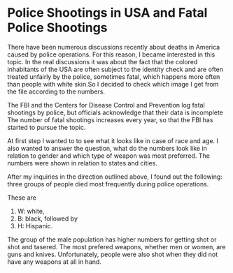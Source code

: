 <h1>Police Shootings in USA and Fatal Police Shootings</h1>

<p>There have been numerous discussions recently about deaths in America caused by police operations. For this reason, I became interested in this topic.
In the real discussions it was about the fact that the colored inhabitants of the USA are often subject to the identity check and are often treated unfairly by the police, sometimes fatal, which happens more often than people with white skin.So I decided to check which image I get from the file according to the numbers.</p>

The FBI and the Centers for Disease Control and Prevention log fatal shootings by police, but officials acknowledge that their data is incomplete The number of fatal shootings increases every year, so that the FBI has started to pursue the topic.

At first step I wanted to to see what it looks like in case of race and age. I also wanted to answer the question, what do the numbers look like in relation to gender and which type of weapon was most preferred. The numbers were shown in relation to states and cities.

<p>After my inquiries in the direction outlined above, I found out the following: three groups of people died most frequently during police operations.</p> 
<p>These are</p> 
<ol>
  <li>W: white, </li>
  <li>B: black, followed by </li>
  <li>H: Hispanic. </li>
</ol>  
 
<p>The group of the male population has higher numbers for getting shot or shot and tasered. The most prefered weapons, whether men or women, are guns and knives. Unfortunately, people were also shot when they did not have any weapons at all in hand.</p>
